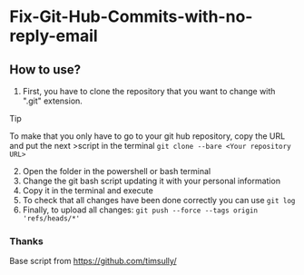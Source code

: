 # Fix-Git-Hub-Commits-with-no-reply-email

## How to use?
1. First, you have to clone the repository that you want to change with ".git" extension.
> [!TIP]
> To make that you only have to go to your git hub repository, copy the URL and put the next >script in the terminal
> ``git clone --bare <Your repository URL>``
2. Open the folder in the powershell or bash terminal
3. Change the git bash script updating it with your personal information
4. Copy it in the terminal and execute
5. To check that all changes have been done correctly you can use
    	``git log``
6. Finally, to upload all changes: 
    ``git push --force --tags origin 'refs/heads/*'``

### Thanks
Base script from https://github.com/timsully/
